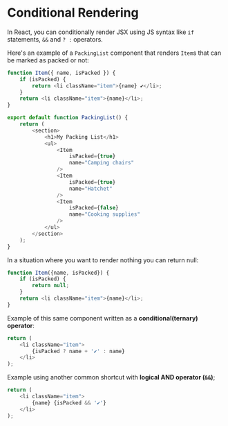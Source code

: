 # Conditional Rendering

In React, you can conditionally render JSX using JS syntax like `if` statements, `&&` and `? :` operators.

Here's an example of a `PackingList` component that renders `Item`s that can be marked as packed or not:
```javascript
function Item({ name, isPacked }) {
    if (isPacked) {
        return <li className="item">{name} ✔</li>;
    }
    return <li className="item">{name}</li>;
}

export default function PackingList() {
    return (
        <section>
            <h1>My Packing List</h1>
            <ul>
                <Item
                    isPacked={true}
                    name="Camping chairs"
                />
                <Item
                    isPacked={true}
                    name="Hatchet"
                />
                <Item
                    isPacked={false}
                    name="Cooking supplies"
                />
            </ul>
        </section>
    );
}
```

In a situation where you want to render nothing you can return null:
```javascript
function Item({name, isPacked}) {
    if (isPacked) {
        return null;
    }
    return <li className="item">{name}</li>;
}
```

Example of this same component written as a **conditional(ternary) operator**:
```javascript
return (
    <li className="item">
        {isPacked ? name + '✔' : name}
    </li>
);
```

Example using another common shortcut with **logical AND operator (`&&`)**;
```javascript
return (
    <li className="item">
        {name} {isPacked && '✔'}
    </li>
);
```

